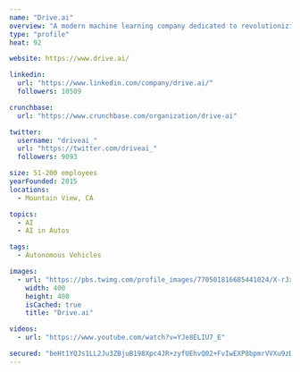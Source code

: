 ```yaml
---
name: "Drive.ai"
overview: "A modern machine learning company dedicated to revolutionizing diagnostic healthcare"
type: "profile"
heat: 92

website: https://www.drive.ai/

linkedin:
  url: "https://www.linkedin.com/company/drive.ai/"
  followers: 10509

crunchbase:
  url: "https://www.crunchbase.com/organization/drive-ai"

twitter:
  username: "driveai_"
  url: "https://twitter.com/driveai_"
  followers: 9093

size: 51-200 employees
yearFounded: 2015
locations:
  - Mountain View, CA

topics:
  - AI
  - AI in Autos

tags:
  - Autonomous Vehicles

images:
  - url: "https://pbs.twimg.com/profile_images/770501816685441024/X-rJxsyj_400x400.jpg"
    width: 400
    height: 400
    isCached: true
    title: "Drive.ai"

videos:
  - url: "https://www.youtube.com/watch?v=YJe8ELIU7_E"

secured: "beHt1YQJs1LL2Ju3ZBjuB198Xpc4JR+zyfUEhvQ02+FvIwEXP8bpmrVVXu9zDhnlDaVyrFW7UdJ+CMOPqb0o/I6kSUQcjEJm6Ted2si70BOg8IULQZlEuy5mc1G7lQU5j2ORzcL+92MPNWbp6LL6QBDXSwtGwozvwaIORjDYQRJJyBV9SdP/B7Gyo+ku4nMTH6ereFziE10NKO/nU+80U4PhxmUTfmo1Uh928Ss2RJavx2DDk9egURCBrqm4tQNEdq9Tilb684eg+N/WbbpNFQRmF/MGHROlBe6iMSH+u5Nz6ucIilPc/bk+l0DH2ibcXzNH3z/EOS+t1NP5CDQ97fKFycp1TNWrpBN8ay4kbx7A+3rnwjRR/XbqFU1OdgSwSESCWfHOialSyDY9o4FLW/vtsLekcrYF9AqKvp8lrko=;FZcDL7g60uCacWpQE8QtaQ=="
---
```


